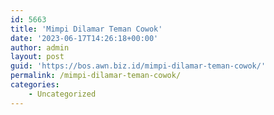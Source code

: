 ```yaml
---
id: 5663
title: 'Mimpi Dilamar Teman Cowok'
date: '2023-06-17T14:26:18+00:00'
author: admin
layout: post
guid: 'https://bos.awn.biz.id/mimpi-dilamar-teman-cowok/'
permalink: /mimpi-dilamar-teman-cowok/
categories:
    - Uncategorized
---
```


